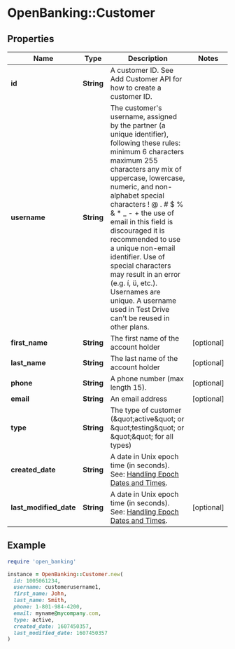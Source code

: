 # OpenBanking::Customer

## Properties

| Name | Type | Description | Notes |
| ---- | ---- | ----------- | ----- |
| **id** | **String** | A customer ID. See Add Customer API for how to create a customer ID. |  |
| **username** | **String** | The customer&#39;s username, assigned by the partner (a unique identifier), following these rules: minimum 6 characters maximum 255 characters any mix of uppercase, lowercase, numeric, and non-alphabet special characters ! @ . # $ % &amp; * _ - + the use of email in this field is discouraged it is recommended to use a unique non-email identifier. Use of special characters may result in an error (e.g. í, ü, etc.). Usernames are unique. A username used in Test Drive can&#39;t be reused in other plans. |  |
| **first_name** | **String** | The first name of the account holder | [optional] |
| **last_name** | **String** | The last name of the account holder | [optional] |
| **phone** | **String** | A phone number (max length 15). | [optional] |
| **email** | **String** | An email address | [optional] |
| **type** | **String** | The type of customer (\&quot;active\&quot; or \&quot;testing\&quot; or \&quot;\&quot; for all types) |  |
| **created_date** | **String** | A date in Unix epoch time (in seconds). See: [Handling Epoch Dates and Times](https://developer.mastercard.com/open-banking-us/documentation/codes-and-formats/). |  |
| **last_modified_date** | **String** | A date in Unix epoch time (in seconds). See: [Handling Epoch Dates and Times](https://developer.mastercard.com/open-banking-us/documentation/codes-and-formats/). | [optional] |

## Example

```ruby
require 'open_banking'

instance = OpenBanking::Customer.new(
  id: 1005061234,
  username: customerusername1,
  first_name: John,
  last_name: Smith,
  phone: 1-801-984-4200,
  email: myname@mycompany.com,
  type: active,
  created_date: 1607450357,
  last_modified_date: 1607450357
)
```

